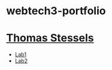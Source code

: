 # webtech3-portfolio

<h1><a href="https://github.com/ThomasStessels/webtech3-portfolio/edit/master/README.md">Thomas Stessels</a></h1>
<ul>
    <li>
        <a href="https://github.com/ThomasStessels/webtech3-portfolio/tree/master/lab1">Lab1</a>
    </li>
    <li>
        <a href="https://github.com/ThomasStessels/webtech3-portfolio/tree/master/lab2">Lab2</a>
    </li>
</ul>
